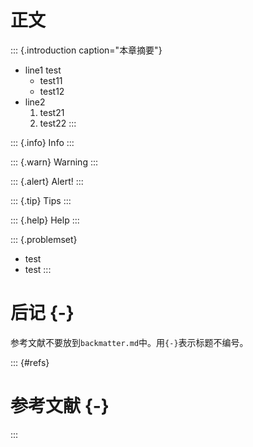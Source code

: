 # 正文
::: {.introduction caption="本章摘要"}
- line1 test
  - test11
  - test12
- line2
  1. test21
  2. test22
:::

::: {.info}
Info
:::

::: {.warn}
Warning
:::

::: {.alert}
Alert!
:::

::: {.tip}
Tips
:::

::: {.help}
Help
:::

::: {.problemset}
- test
- test
:::

# 后记 {-}

参考文献不要放到`backmatter.md`中。用`{-}`表示标题不编号。


::: {#refs}
# 参考文献 {-}
:::
